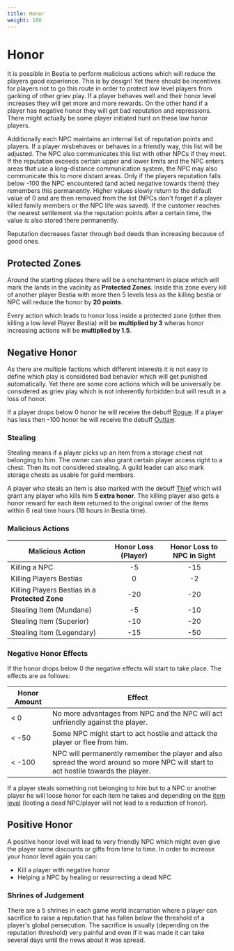 ```yaml
---
title: Honor
weight: 100
---
```

# Honor

It is possible in Bestia to perform malicious actions which will reduce the players good experience. This is by design!
Yet there should be incentives for players not to go this route in order to protect low level players from ganking of
other griev play. If a player behaves well and their honor level increases they will get more and more rewards. On the
other hand if a player has negative honor they will get bad reputation and repressions. There might actually be some
player initiated hunt on these low honor players.

Additionally each NPC maintains an internal list of reputation points and players. If a player misbehaves or behaves in
a friendly way, this list will be adjusted. The NPC also communicates this list with other NPCs if they meet. If the reputation
exceeds certain upper and lower limits and the NPC enters areas that use a long-distance communication system, the NPC
may also communicate this to more distant areas. Only if the players reputation falls below -100 the NPC encountered
(and acted negative towards them) they remembers this permanently. Higher values slowly return to the default value
of 0 and are then removed from the list (NPCs don't forget if a player killed family members or the NPC life was saved).
If the customer reaches the nearest settlement via the reputation points after a certain time, the value is also stored
there permanently.

Reputation decreases faster through bad deeds than increasing because of good ones.

## Protected Zones

Around the starting places there will be a enchantment in place which will mark the lands in the vacinity as **Protected Zones**.
Inside this zone every kill of another player Bestia with more then 5 levels less as the killing bestia
or NPC will reduce the honor by **20 points**.

Every action which leads to honor loss inside a protected zone (other then killing a low level Player Bestia) will be **multiplied by 3**
wheras honor increasing actions will be **multiplied by 1.5**.


## Negative Honor

As there are multiple factions which different interests it is not easy to define which play is considered bad behavior
which will get punished automatically. Yet there are some core actions which will be universally be considered as griev play
which is not inherently forbidden but will result in a loss of honor.

If a player drops below 0 honor he will receive the debuff [Rogue](/). If a player has less then -100 honor he will receive
the debuff [Outlaw](/).

### Stealing

Stealing means if a player picks up an item from a storage chest not belonging to him. The owner can also grant certain player
access right to a chest. Then its not considered stealing. A guild leader can also mark storage chests as usable for guild members.

A player who steals an item is also marked with the debuff [Thief](/) which will grant any player who kills him **5 extra honor**. The killing
player also gets a honor reward for each item returned to the original owner of the items within 6 real time hours (18 hours in Bestia time).

### Malicious Actions

| Malicious Action                                | Honor Loss (Player) | Honor Loss to NPC in Sight |
| ----------------------------------------------- | :-----------------: | :------------------------: |
| Killing a NPC                                   |         -5          |            -15             |
| Killing Players Bestias                         |          0          |             -2             |
| Killing Players Bestias in a **Protected Zone** |         -20         |            -20             |
| Stealing Item (Mundane)                         |         -5          |            -10             |
| Stealing Item (Superior)                        |         -10         |            -20             |
| Stealing Item (Legendary)                       |         -15         |            -50             |

### Negative Honor Effects

If the honor drops below 0 the negative effects will start to take place. The effects are as follows:

| Honor Amount | Effect                                                                                                                             |
| ------------ | ---------------------------------------------------------------------------------------------------------------------------------- |
| < 0          | No more advantages from NPC and the NPC will act unfriendly against the player.                                                    |
| < -50        | Some NPC might start to act hostile and attack the player or flee from him.                                                        |
| < -100       | NPC will permanently remember the player and also spread the word around so more NPC will start to act hostile towards the player. |

If a player steals something not belonging to him but to a NPC or another player he will loose honor for each item he
takes and depending on the [item level](/mechanics/items/#item-level) (looting a dead NPC/player will not lead to a
reduction of honor).

## Positive Honor

A positive honor level will lead to very friendly NPC which might even give the player some discounts or gifts from
time to time. In order to increase your honor level again you can:

* Kill a player with negative honor
* Helping a NPC by healing or resurrecting a dead NPC

### Shrines of Judgement

There are a 5 shrines in each game world incarnation where a player can sacrifice to raise a reputation that has fallen below the threshold of a player's global
persecution. The sacrifice is usually (depending on the reputation threshold) very painful and even if it was made it can take
several days until the news about it was spread.
